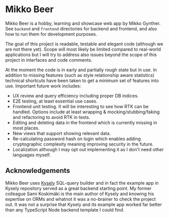 # Mikko Beer

Mikko Beer is a hobby, learning and showcase web app by Mikko Gynther. See `backend` and `frontend` directories for backend and frontend, and also how to run them for development purposes.

The goal of this project is readable, testable and elegant code (although we are not there yet). Scope will most likely be limited compared to real-world applications but I will try to address also issues beyond the scope of this project in interfaces and code comments.

At the moment the code is in early and partially rough state but in use. In addition to missing features (such as style relationship aware statistics) technical shortcuts have been taken to get a minimum set of features into use. Important future work includes:

* UX review and query efficiency including proper DB indices.
* E2E testing, at least essential use cases.
* Frontend unit testing. It will be interesting to see how RTK can be handled. Options include at least wrapping & mocking/stubbing/faking and refactoring to avoid RTK in tests.
* Editing and deleting data in the frontend which is currently missing in most places.
* New views that support showing relevant data.
* Re-calculating password hash on login which enables adding cryptographic complexity meaning improving security in the future.
* Localization although I may opt out implementing it as I don't need other languages myself.

## Acknowledgements

Mikko Beer uses [Kysely](https://github.com/kysely-org/kysely) SQL-query builder and in fact the example app in Kysely repository served as a great backend starting point. My former colleague Sami Koskimäki is the main author of Kysely and knowing his expertise on ORMs and whatnot it was a no-brainer to check the project out. It was not a surprise that Kysely and its example app worked far better than any TypeScript Node backend template I could find.
